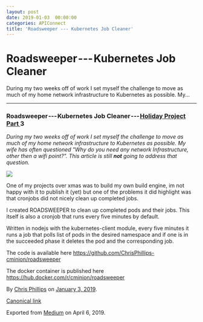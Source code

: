 ```yaml
---
layout: post
date: 2019-01-03  00:00:00
categories: APIConnect
title: 'Roadsweeper --- Kubernetes Job Cleaner'
---
```


Roadsweeper --- Kubernetes Job Cleaner 
======================================

 
During my two weeks off of work I set myself the challenge to move as
much of my home network infrastructure to Kubernetes as possible. My...


 
 
 

------------------------------------------------------------------------


 
 
### Roadsweeper --- Kubernetes Job Cleaner --- [Holiday Project Part ](https://medium.com/p/b0e3d01657f5?source=your_stories_page---------------------------)3 

*During my two weeks off of work I set myself the challenge to move as
much of my home network infrastructure to Kubernetes as possible. My
wife has often questioned "Why do you need any network Infrastructure,
other then a wifi point?". This article is still* ***not*** *going to
address that question.*

![](https://cdn-images-1.medium.com/max/800/1*fT5FZirLsGVFYmFQf-PHew.png)

One of my projects over xmas was to build my own build engine, im not
happy with it to publish it (yet) but one of the problems it did
highlight was that cronjobs did not nicely clean up completed jobs.

I created ROADSWEEPER to clean up completed pods and their jobs. This
itself is also a cronjob that runs every five minutes by default.

Written in nodejs with the kubernetes-client module, every five minutes
it runs a job that polls list of pods in the desired namespace and if
one is in the succeeded phase it deletes the pod and the corresponding
job.

The code is available here
<https://github.com/ChrisPhillips-cminion/roadsweeper>

The docker container is published here
<https://hub.docker.com/r/cminion/roadsweeper>





By [Chris Phillips](https://medium.com/@cminion) on
[January 3, 2019](https://medium.com/p/790a359dfee2).

[Canonical
link](https://medium.com/@cminion/roadsweeper-kubernetes-job-cleaner-790a359dfee2)

Exported from [Medium](https://medium.com) on April 6, 2019.

